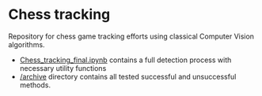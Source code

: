 # Chess tracking

Repository for chess game tracking efforts using classical Computer Vision algorithms.

- [Chess_tracking_final.ipynb](Chess_tracking_final.ipynb) contains a full detection process with necessary utility functions
- [/archive](https://github.com/Gho-Ost/chess-tracking/tree/main/archive) directory contains all tested successful and unsuccessful methods.

